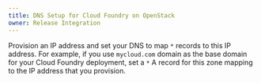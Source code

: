 ```yaml
---
title: DNS Setup for Cloud Foundry on OpenStack
owner: Release Integration
---
```


<strong></strong>

Provision an IP address and set your DNS to map `*` records to this IP
address. For example, if you use `mycloud.com` domain as the base domain for
your Cloud Foundry deployment, set a `*` A record for this zone mapping to
the IP address that you provision.
